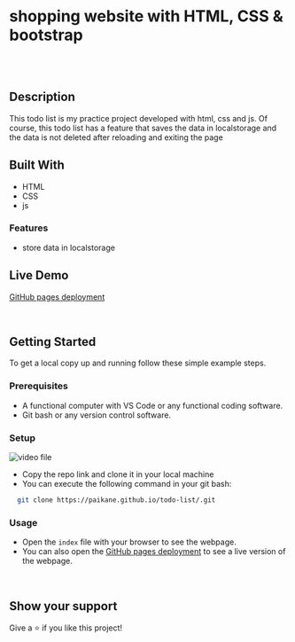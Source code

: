 # shopping website with HTML,  CSS & bootstrap
<br/>
<br/>


## Description
This todo list is my practice project developed with html, css and js. Of course, this todo list has a feature that saves the data in localstorage and the data is not deleted after reloading and exiting the page
<br/>

## Built With
- HTML
- CSS
- js

### Features 

- store data in localstorage



## Live Demo

[GitHub pages deployment](https://paikane.github.io/todo-list/)

<br/>


## Getting Started

To get a local copy up and running follow these simple example steps.

### Prerequisites

- A functional computer with VS Code or any functional coding software.
- Git bash or any version control software.

### Setup 
![video file](https://drive.google.com/file/d/17DsVzPqNN_P1SZKdOkLp4-2tA5d7pO4j/view?usp=sharing)
- Copy the repo link and clone it in your local machine
- You can execute the following command in your git bash:
```bash
  git clone https://paikane.github.io/todo-list/.git
```
### Usage

- Open the `index` file with your browser to see the webpage.
- You can also open the [GitHub pages deployment](https://paikane.github.io/todo-list/) to see a live version of the webpage.

<br/>


## Show your support

Give a ⭐️ if you like this project!
